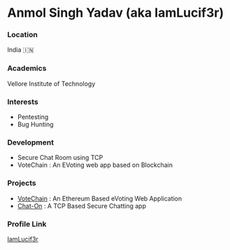 # Anmol Singh Yadav (aka IamLucif3r)

### Location

India 🇮🇳

### Academics

Vellore Institute of Technology

### Interests

- Pentesting
- Bug Hunting

### Development

- Secure Chat Room using TCP 
- VoteChain : An EVoting web app based on Blockchain

### Projects

- [VoteChain](https://github.com/IamLucif3r/VoteChain) : An Ethereum Based eVoting Web Application
- [Chat-On](https://github.com/IamLucif3r/Chat-On) : A TCP Based Secure Chatting app

### Profile Link

[IamLucif3r](https://github.com/IamLucif3r/)
